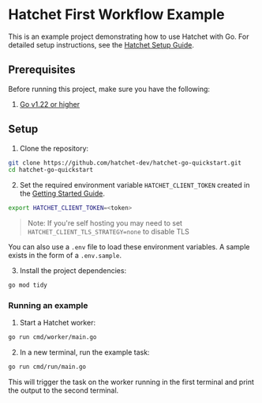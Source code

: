 # Hatchet First Workflow Example

This is an example project demonstrating how to use Hatchet with Go. For detailed setup instructions, see the [Hatchet Setup Guide](https://docs.hatchet.run/home/setup).

## Prerequisites

Before running this project, make sure you have the following:

1. [Go v1.22 or higher](https://go.dev/doc/install)

## Setup

1. Clone the repository:

```bash
git clone https://github.com/hatchet-dev/hatchet-go-quickstart.git
cd hatchet-go-quickstart
```

2. Set the required environment variable `HATCHET_CLIENT_TOKEN` created in the [Getting Started Guide](https://docs.hatchet.run/home/hatchet-cloud-quickstart).

```bash
export HATCHET_CLIENT_TOKEN=<token>
```

> Note: If you're self hosting you may need to set `HATCHET_CLIENT_TLS_STRATEGY=none` to disable TLS

You can also use a `.env` file to load these environment variables. A sample exists in the form of a `.env.sample`.

3. Install the project dependencies:

```bash
go mod tidy
```

### Running an example

1. Start a Hatchet worker:

```bash
go run cmd/worker/main.go
```

2. In a new terminal, run the example task:

```bash
go run cmd/run/main.go
```

This will trigger the task on the worker running in the first terminal and print the output to the second terminal.